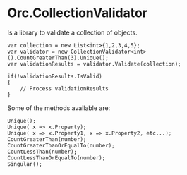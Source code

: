 Orc.CollectionValidator
=======================

Is a library to validate a collection of objects.

    var collection = new List<int>{1,2,3,4,5};
    var validator = new CollectionValidator<int>().CountGreaterThan(3).Unique();
    var validationResults = validator.Validate(collection);

	if(!validationResults.IsValid)
	{
		// Process validationResults
	}

Some of the methods available are:

    Unique();
	Unique( x => x.Property);
	Unique( x => x.Property1, x => x.Property2, etc...);
	CountGreaterThan(number);
	CountGreaterThanOrEqualTo(number);
	CountLessThan(number);
	CountLessThanOrEqualTo(number);
	Singular();